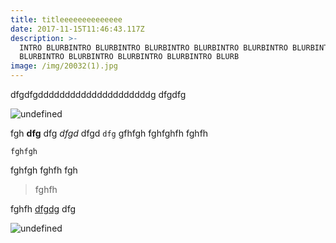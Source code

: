 ```yaml
---
title: titleeeeeeeeeeeeee
date: 2017-11-15T11:46:43.117Z
description: >-
  INTRO BLURBINTRO BLURBINTRO BLURBINTRO BLURBINTRO BLURBINTRO BLURBINTRO
  BLURBINTRO BLURBINTRO BLURBINTRO BLURBINTRO BLURB
image: /img/20032(1).jpg
---
```

dfgdfgdddddddddddddddddddddg dfgdfg



![undefined](/img/How-to-Easily-Watermark-and-Protect-Your-Images10.jpg)

fgh **dfg** dfg _dfgd_ dfgd `dfg` gfhfgh fghfghfh fghfh

```
fghfgh
```

fghfgh fghfh fgh

> fghfh

fghfh [dfgdg](apple.com) dfg



![undefined](/img/3987815594_876834924.jpg)
